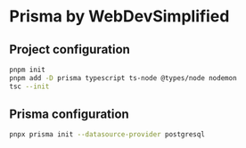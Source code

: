 # Prisma by WebDevSimplified

## Project configuration

```sh
pnpm init
pnpm add -D prisma typescript ts-node @types/node nodemon
tsc --init  
```

## Prisma configuration

```sh
pnpx prisma init --datasource-provider postgresql

```